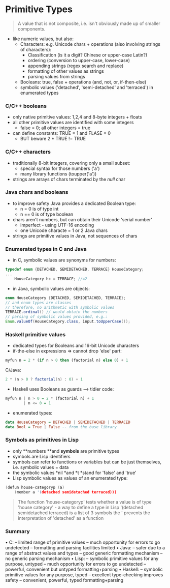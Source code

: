 # Primitive Types
> A value that is not composite, i.e. isn't obviously made up of smaller components.
- like numeric values, but also:
  - Characters: e.g. Unicode chars + operations (also involving strings of characters):
    - Classification (is it a digit? Chinese or upper-case Latin?)
    - ordering (conversion to upper-case, lower-case)
    - appending strings (regex search and replace)
    - formatting of other values as strings
    - parsing values from strings
  - Booleans: true, false + operations (and, not, or, if-then-else)
  - symbolic values ('detached', 'semi-detached' and 'terraced') in enumerated types


### C/C++ booleans
- only native primitive values: 1,2,4 and 8-byte integers + floats
- all other primitive values are identified with some integers
  - false = 0; all other integers = true
- can define constants: TRUE = 1 and FLASE = 0
  - BUT beware 2 * TRUE != TRUE


### C/C++ characters
- traditionally 8-bit integers, covering only a small subset:
  - special syntax for those numbers ('a')
  - many library functions (toupper('a'))
- strings are arrays of chars terminated by the *null* char


### Java chars and booleans
- to improve safety Java provides a dedicated Boolean type:
  - n = 0 is of type int
  - n == 0 is of type boolean
- chars aren't numbers, but can obtain their Unicode 'serial number'
  - imperfect - using UTF-16 encoding
  - one Unicode characte = 1 or 2 Java chars
- strings are primitive values in Java, not sequences of chars


### Enumerated types in C and Java
- in C, symbolic values are synonyms for numbers:

```c
typedef enum {DETACHED, SEMIDETACHED, TERRACE} HouseCategory;
...
    HouseCategory hc = TERRACE; //=2
```
- in Java, symbolic values are objects:

```java
enum HouseCategory {DETACHED, SEMIDETACHED, TERRACE};
// and enum types are classes
// therefore, no arithmetic with symbolic values
TERRACE.ordinal() // would obtain the numbers
// parsing of symbolic values provided, e.g.:
Enum.valueOf(HouseCategory.class, input.toUpperCase());
```


### Haskell primitive values
- dedicated types for Booleans and 16-bit Unicode characters
- if-the-else in expressions => cannot drop 'else' part:

```haskell
myfun n = 2 * (if n > 0 then (factorial n) else 0) + 1
```
C/Java:

```java
2 * (n > 0 ? factorial(n) : 0) + 1
```
- Haskell uses Booleans as guards --> tidier code:

```haskell
myfun n | n > 0 = 2 * (factorial n) + 1
        | n <= 0 = 1
```
- enumerated types:

```haskell
data HouseCategory = DETACHED | SEMIDETACHED | TERRACED
data Bool = True | False -- from the base library
```


### Symbols as primitives in Lisp
- only **numbers **and **symbols** are primitive types
- symbols are Lisp identifiers
- symbols can refer to functions or variables but can be just themselves, i.e. symbolic values = data
- the symbolic values *nil *and *t *stand for 'false' and 'true'
- Lisp symbolic values as values of an enumerated type:

```c
(defun house-categoryp (a)
    (member a '(detached semidetached terraced)))
```
> The function 'house-categoryp' tests whether a value is of type 'house category' - a way to define a type in Lisp
> '(detached semidetached terraced) is a list of 3 symbols
> the ' prevents the interpretation of 'detached' as a function 


### Summary
• C:  – limited range of primitive values
        – much opportunity for errors to go undetected
        – formatting and parsing facilities limited
• Java: – safer due to a range of abstract values and types
            – good generic formatting mechanism
            – no generic parsing mechanism
• Lisp: – symbolic primitive values for any purpose, untyped
            – much opportunity for errors to go undetected
            – powerful, convenient but untyped formatting+parsing
• Haskell: – symbolic primitive values for any purpose, typed
                  – excellent type-checking improves safety
                  – convenient, powerful, typed formatting+parsing




